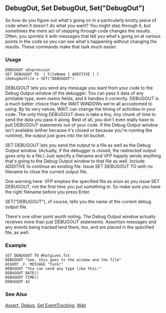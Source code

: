 ## DebugOut, Set DebugOut, Set("DebugOut")

So how do you figure out what's going on in a particularly knotty piece of code when it doesn't do what you want? You might step through it, but sometimes the mere act of stepping through code changes the results. Often, you sprinkle it with messages that tell you what's going on at various points in the code so you can see what's happening without changing the results. These commands make that task much easier. 

### Usage

```foxpro
DEBUGOUT uExpression
SET DEBUGOUT TO  [ FileName [ ADDITIVE ] ]
cDebugOutFile = SET("DEBUGOUT")
```

DEBUGOUT lets you send any message you want from your code to the Debug Output window of the debugger. You can pass it data of any printable type, even memo fields, and it handles it correctly. DEBUGOUT is a much better choice than the WAIT WINDOWs we're all accustomed to using. By its very nature, WAIT can change the timing of activities in your code. The only thing DEBUGOUT does is take a tiny, tiny chunk of time to send the data you pass it along. Best of all, you don't even really have to pull DEBUGOUT statements out of your code. If the Debug Output window isn't available (either because it's closed or because you're running the runtime), the output just goes into the bit bucket.

SET DEBUGOUT lets you send the output to a file as well as the Debug Output window. (Actually, if the debugger is closed, the redirected output goes only to a file.) Just specify a filename and VFP happily sends anything that's going to the Debug Output window to that file as well. Include ADDITIVE to continue an existing file. Issue SET DEBUGOUT TO with no filename to close the current output file.

One warning here: VFP empties the specified file as soon as you issue SET DEBUGOUT, not the first time you put something in. So make sure you have the right filename before you press Enter.

SET("DEBUGOUT"), of course, tells you the name of the current debug output file.

There's one other point worth noting. The Debug Output window actually receives more than just DEBUGOUT statements. Assertion messages and any events being tracked land there, too, and are placed in the specified file, as well.

### Example

```foxpro
SET DEBUGOUT TO Whatgives.Txt
DEBUGOUT "See, this goes to the window and the file"
ASSERT .F. MESSAGE "Yuck!"
DEBUGOUT "You can send any type like this:"
DEBUGOUT DATE()
DEBUGOUT TIME()
DEBUGOUT 42
```
### See Also

[Assert](s4g667.md), [Debug](s4g676.md), [Set EventTracking](s4g679.md), [Wait](s4g293.md)